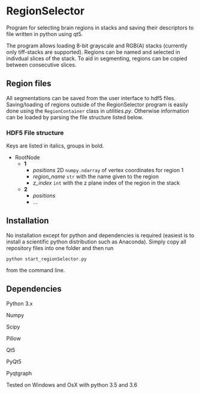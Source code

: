 # RegionSelector
Program for selecting brain regions in stacks and saving their descriptors to file written in python using qt5.

The program allows loading 8-bit grayscale and RGB(A) stacks (currently only tiff-stacks are supported). Regions can be named and selected
in indivdual slices of the stack. To aid in segmenting, regions can be copied between consecutive slices.

## Region files
All segmentations can be saved from the user interface to hdf5 files. Saving/loading of regions outside of the RegionSelector program is
easily done using the `RegionContainer` class in *utilities.py*. Otherwise information can be loaded by parsing the file structure listed
below.

### HDF5 File structure
Keys are listed in italics, groups in bold.
- RootNode
  - **1**
    - *positions* 2D `numpy.ndarray` of vertex coordinates for region 1
    - *region_name* `str` with the name given to the region
    - *z_index* `int` with the z plane index of the region in the stack
  - **2**
    - *positions*
    - ...

## Installation
No installation except for python and dependencies is required (easiest is to install a scientific python distribution such as Anaconda).
Simply copy all repository files into one folder and then run

`python start_regionSelector.py`

from the command line.

## Dependencies
Python 3.x

Numpy

Scipy

Pillow

Qt5

PyQt5

Pyqtgraph

Tested on Windows and OsX with python 3.5 and 3.6

